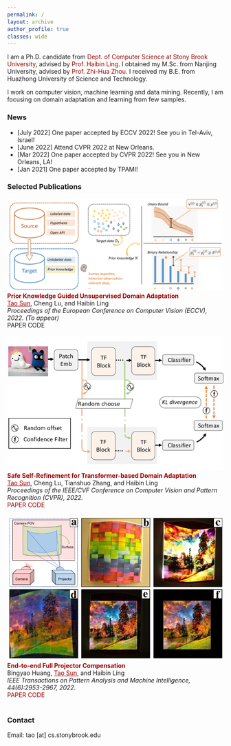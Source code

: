 ```yaml
---
permalink: /
layout: archive
author_profile: true
classes: wide
---
```


<style>a{ TEXT-DECORATION:none; color: #990000;}a:hover{TEXT-DECORATION:underline ; color: #990000;}</style>


I am a Ph.D. candidate from <a href="https://www.cs.stonybrook.edu/" target="_blank" rel="nofollow" style="color:#990000;">Dept. of Computer Science at Stony Brook University</a>, advised by <a href="https://www3.cs.stonybrook.edu/~hling/" target="_blank" rel="nofollow" style="color:#990000;">Prof. Haibin Ling</a>. I obtained my M.Sc. from Nanjing University, advised by <a href="https://cs.nju.edu.cn/zhouzh/" target="_blank" rel="nofollow" style="color:#990000;">Prof. Zhi-Hua Zhou</a>. I received my B.E. from Huazhong University of Science and Technology.

I work on computer vision, machine learning and data mining. Recently, I am focusing on domain adaptation and learning from few samples. 


### News
- [July 2022] One paper accepted by ECCV 2022! See you in Tel-Aviv, Israel!
- [June 2022] Attend CVPR 2022 at New Orleans.
- [Mar 2022] One paper accepted by CVPR 2022! See you in New Orleans, LA!
- [Jan 2021] One paper accepted by TPAMI!


### Selected Publications

<div class="publication">          
   <link rel="stylesheet" href="/assets/css/my.css">       
   <div class="img"><img class="img_responsive" src="/images/pub/eccv22.png"></div>         
   <div class="text">         
     <div class="title"><a style="color:#990000; font-weight:bold;">Prior Knowledge Guided Unsupervised Domain Adaptation</a></div>         
     <div class="authors"><a style="text-decoration:underline;">Tao Sun</a>, Cheng Lu, and Haibin Ling         
     </div>         
     <div>         
       <em>Proceedings of the European Conference on Computer Vision (ECCV), 2022. (To appear)</em> 
 <br> 
       <a class="btn btn--success btn--small" href="">PAPER</a>         
       <a class="btn btn--warning btn--small" href="">CODE</a>  
     </div>         
   </div>         
 </div> 
 <br>

<div class="publication">          
   <link rel="stylesheet" href="/assets/css/my.css">       
   <div class="img"><img class="img_responsive" src="/images/pub/cvpr22.png"></div>         
   <div class="text">         
     <div class="title"><a style="color:#990000; font-weight:bold;">Safe Self-Refinement for Transformer-based Domain Adaptation</a></div>         
     <div class="authors"><a style="text-decoration:underline;">Tao Sun</a>, Cheng Lu, Tianshuo Zhang, and Haibin Ling         
     </div>         
     <div>         
       <em>Proceedings of the IEEE/CVF Conference on Computer Vision and Pattern Recognition (CVPR), 2022.</em> 
 <br> 
       <a class="btn btn--success btn--small" href="https://arxiv.org/abs/2204.07683">PAPER</a>         
       <a class="btn btn--warning btn--small" href="https://github.com/tsun/SSRT">CODE</a>  
     </div>         
   </div>         
 </div> 
 <br>

 <div class="publication">          
   <link rel="stylesheet" href="/assets/css/my.css">       
   <div class="img"><img class="img_responsive" src="/images/pub/tpami21.png"></div>         
   <div class="text">         
     <div class="title"><a style="color:#990000; font-weight:bold;">End-to-end Full Projector Compensation</a></div>         
     <div class="authors">Bingyao Huang, <a style="text-decoration:underline;">Tao Sun</a>, and Haibin Ling         
     </div>         
     <div>         
       <em>IEEE Transactions on Pattern Analysis and Machine Intelligence, 44(6):2953-2967, 2022.</em> 
 <br> 
       <a class="btn btn--success btn--small" href="https://arxiv.org/abs/2008.00965">PAPER</a>         
       <a class="btn btn--warning btn--small" href="https://github.com/BingyaoHuang/CompenNeSt-plusplus">CODE</a>  
     </div>         
   </div>         
 </div> 
 <br>



### Contact
Email: tao [at] cs.stonybrook.edu

